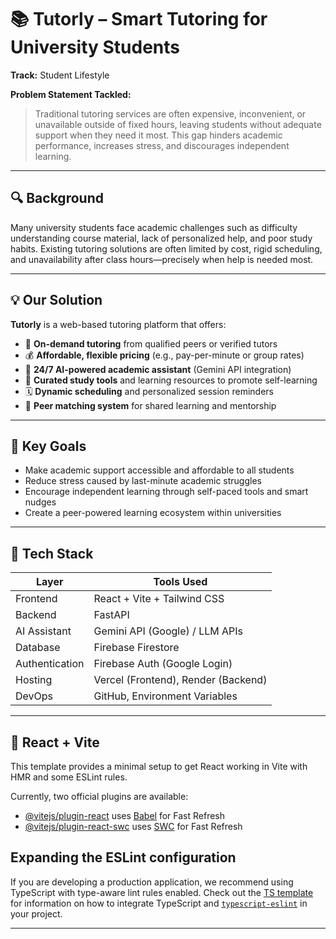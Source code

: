 # 📚 Tutorly – Smart Tutoring for University Students

**Track:** Student Lifestyle  

**Problem Statement Tackled:**  
> Traditional tutoring services are often expensive, inconvenient, or unavailable outside of fixed hours, leaving students without adequate support when they need it most. This gap hinders academic performance, increases stress, and discourages independent learning.

---

## 🔍 Background

Many university students face academic challenges such as difficulty understanding course material, lack of personalized help, and poor study habits. Existing tutoring solutions are often limited by cost, rigid scheduling, and unavailability after class hours—precisely when help is needed most.

---

## 💡 Our Solution

**Tutorly** is a web-based tutoring platform that offers:

- 💬 **On-demand tutoring** from qualified peers or verified tutors  
- 💰 **Affordable, flexible pricing** (e.g., pay-per-minute or group rates)  
- 🤖 **24/7 AI-powered academic assistant** (Gemini API integration)  
- 🧠 **Curated study tools** and learning resources to promote self-learning  
- 🗓️ **Dynamic scheduling** and personalized session reminders  
- 🔗 **Peer matching system** for shared learning and mentorship  

---

## 🎯 Key Goals

- Make academic support accessible and affordable to all students  
- Reduce stress caused by last-minute academic struggles  
- Encourage independent learning through self-paced tools and smart nudges  
- Create a peer-powered learning ecosystem within universities  

---

## 🚀 Tech Stack

| Layer          | Tools Used                          |
| -------------- | ----------------------------------- |
| Frontend       | React + Vite + Tailwind CSS         |
| Backend        | FastAPI                             |
| AI Assistant   | Gemini API (Google) / LLM APIs      |
| Database       | Firebase Firestore                  |
| Authentication | Firebase Auth (Google Login)        |
| Hosting        | Vercel (Frontend), Render (Backend) |
| DevOps         | GitHub, Environment Variables       |

---

## 🧩 React + Vite


This template provides a minimal setup to get React working in Vite with HMR and some ESLint rules.

Currently, two official plugins are available:

- [@vitejs/plugin-react](https://github.com/vitejs/vite-plugin-react/blob/main/packages/plugin-react) uses [Babel](https://babeljs.io/) for Fast Refresh
- [@vitejs/plugin-react-swc](https://github.com/vitejs/vite-plugin-react/blob/main/packages/plugin-react-swc) uses [SWC](https://swc.rs/) for Fast Refresh

## Expanding the ESLint configuration

If you are developing a production application, we recommend using TypeScript with type-aware lint rules enabled. Check out the [TS template](https://github.com/vitejs/vite/tree/main/packages/create-vite/template-react-ts) for information on how to integrate TypeScript and [`typescript-eslint`](https://typescript-eslint.io) in your project.

---
